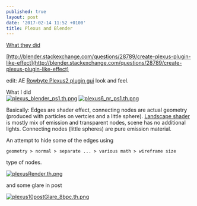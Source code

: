 ```yaml
---
published: true
layout: post
date: '2017-02-14 11:52 +0100'
title: Plexus and Blender
---
```

[What they did](https://i.stack.imgur.com/dr6am.jpg)

[http://blender.stackexchange.com/questions/28789/create-plexus-plugin-like-effect](http://blender.stackexchange.com/questions/28789/create-plexus-plugin-like-effect)

edit: AE [Rowbyte Plexus2 plugin gui](https://cdn.scrot.moe/images/2017/02/14/plexus_ae_plugin_gui.png) look and feel.

What I did  
[![plexus_blender_ps1.th.png](https://cdn.scrot.moe/images/2017/02/15/plexus_blender_ps1.th.png)](https://cdn.scrot.moe/images/2017/02/15/plexus_blender_ps1.png)
[![plexus6_nr_ps1.th.png](https://cdn.scrot.moe/images/2017/02/15/plexus6_nr_ps1.th.png)](https://cdn.scrot.moe/images/2017/02/15/plexus6_nr_ps1.png)

Basically: Edges are shader effect, connecting nodes are actual geometry (produced with particles on vertcies and a little sphere). [Landscape shader](https://cdn.scrot.moe/images/2017/02/15/plexusMaterial.jpg) is mostly mix of emission and transparent nodes, scene has no additional lights. Connecting nodes (little spheres) are pure emission material.

An attempt to hide some of the edges using 

    geometry > normal > separate ... > various math > wireframe size
    
type of nodes.

[![plexusRender.th.png](https://cdn.scrot.moe/images/2017/02/15/plexusRender.th.png)](https://cdn.scrot.moe/images/2017/02/15/plexusRender.png)

and some glare in post

[![plexus10postGlare_8bpc.th.png](https://cdn.scrot.moe/images/2017/02/15/plexus10postGlare_8bpc.th.png)](https://cdn.scrot.moe/images/2017/02/15/plexus10postGlare_8bpc.png)
